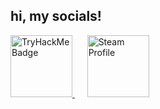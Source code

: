## hi, my socials!

<p align="left">
  <a href="https://tryhackme.com/p/taww" target="_blank">
    <img src="https://tryhackme-badges.s3.amazonaws.com/taww.png" height="99" alt="TryHackMe Badge" />
  </a>
  &nbsp;&nbsp;&nbsp;&nbsp;
  <a href="https://steamcommunity.com/id/tyu/" target="_blank">
    <img src="https://github.com/user-attachments/assets/cdfc895f-9366-47f3-b5a3-b6a2e8fa0b50" height="99" alt="Steam Profile" />
  </a>
</p>
